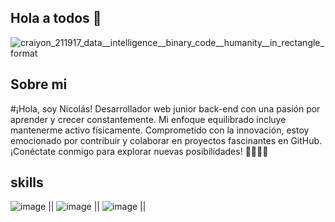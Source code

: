 ## Hola a todos 👋

![craiyon_211917_data__intelligence__binary_code__humanity__in_rectangle_format](https://github.com/nicolasmahecha1125/nicolasmahecha1125/assets/141942565/7c4dac37-c13d-4e1f-acb3-8e81ebca04b2)

## Sobre mi
#¡Hola, soy Nicolás! Desarrollador web junior back-end con una pasión por aprender y crecer constantemente. Mi enfoque equilibrado incluye mantenerme activo físicamente. Comprometido con la innovación, estoy emocionado por contribuir y colaborar en proyectos fascinantes en GitHub. ¡Conéctate conmigo para explorar nuevas posibilidades! 🚀👨‍💻✨


## skills
![image](https://github.com/nicolasmahecha1125/nicolasmahecha1125/assets/141942565/d8e54180-7407-48e4-a8dc-a831b41f4971) || ![image](https://github.com/nicolasmahecha1125/nicolasmahecha1125/assets/141942565/5ad2ee4b-c515-461b-b212-1b0624446987)
 || ![image](https://github.com/nicolasmahecha1125/nicolasmahecha1125/assets/141942565/041741cb-f1dd-4ba6-86f1-0810d617e54a) || 





